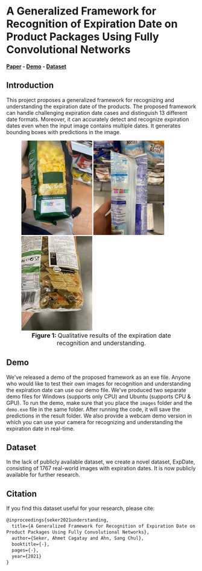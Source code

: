 
# A Generalized Framework for Recognition of Expiration Date on Product Packages Using Fully Convolutional Networks

**[Paper](https://drive.google.com/file/d/1wTaXGbmXy-fAuInhfUk04ZQ-rZZGfKSV/view?usp=sharing)
\-
[Demo](https://drive.google.com/drive/folders/1ch6pOgzInlGOOo3OHyMNJ-OUiHLSF623?usp=sharing)
\- [Dataset](https://felizang.github.io/expdate/)**


## Introduction
This project proposes a generalized framework for recognizing and
understanding the expiration date of the products. The proposed
framework can handle challenging expiration date cases and distinguish
13 different date formats. Moreover, it can accurately detect and
recognize expiration dates even when the input image contains multiple
dates. It generates bounding boxes with predictions in the image.

<figure>
    <div>
    <img src="figures/test_00302.jpg" height="250"/> <img src="figures/test_00148.jpg" height="250"/> <img src="figures/test_00593.jpg" height="250"/>
    </div>
<figcaption style="text-align: center; font-size: 16px;"><strong>Figure 1: </strong> Qualitative results of the expiration date recognition and understanding.</figcaption>
</figure>


## Demo
We've released a demo of the proposed framework as an exe file. Anyone
who would like to test their own images for recognition and
understanding the expiration date can use our demo file. We've produced
two separate demo files for Windows (supports only CPU) and Ubuntu
(supports CPU & GPU). To run the demo, make sure that you place the
`images` folder and the `demo.exe` file in the same folder. After
running the code, it will save the predictions in the result folder. We
also provide a webcam demo version in which you can use your camera for
recognizing and understanding the expiration date in real-time.


## Dataset
In the lack of publicly available dataset, we create a novel dataset,
ExpDate, consisting of 1767 real-world images with expiration dates. It
is now publicly available for further research.


## Citation
If you find this dataset useful for your research, please cite:

    @inproceedings{seker2021understanding,
      title={A Generalized Framework for Recognition of Expiration Date on Product Packages Using Fully Convolutional Networks},
      author={Seker, Ahmet Cagatay and Ahn, Sang Chul},
      booktitle={-},
      pages={-},
      year={2021}
    }




